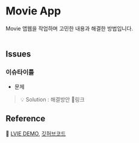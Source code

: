 # Movie App

Movie 앱웹을 작업하며 고민한 내용과 해결한 방법입니다.<br/><br/>

## Issues
### 이슈타이틀
- 문제 <br/>

> 💡 Solution : 해결방안 🔗링크


## Reference
🔗 [LVIE DEMO](https://fakeflix-movie-app.netlify.app/), [깃허브코드](https://github.com/sukyoungshin/movie-app)
